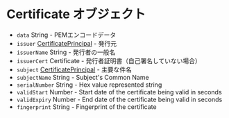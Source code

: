 # Certificate オブジェクト

* `data` String - PEMエンコードデータ
* `issuer` [CertificatePrincipal](certificate-principal.md) - 発行元
* `issuerName` String - 発行者の一般名
* `issuerCert` Certificate - 発行者証明書（自己署名していない場合）
* `subject` [CertificatePrincipal](certificate-principal.md) - 主要な件名
* `subjectName` String - Subject's Common Name
* `serialNumber` String - Hex value represented string
* `validStart` Number - Start date of the certificate being valid in seconds
* `validExpiry` Number - End date of the certificate being valid in seconds
* `fingerprint` String - Fingerprint of the certificate